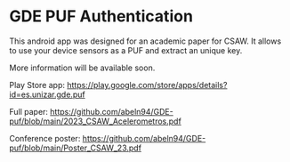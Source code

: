 # GDE PUF Authentication

This android app was designed for an academic paper for CSAW.
It allows to use your device sensors as a PUF and extract an unique key.

More information will be available soon.

Play Store app: https://play.google.com/store/apps/details?id=es.unizar.gde.puf

Full paper: https://github.com/abeln94/GDE-puf/blob/main/2023_CSAW_Acelerometros.pdf

Conference poster: https://github.com/abeln94/GDE-puf/blob/main/Poster_CSAW_23.pdf
